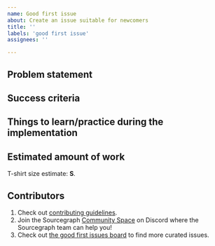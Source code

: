 ```yaml
---
name: Good first issue
about: Create an issue suitable for newcomers
title: ''
labels: 'good first issue'
assignees: ''

---
```


## Problem statement

<!-- Describe the problem and why it is important to solve it, point to external resources. -->

## Success criteria

<!-- List all changes required for this issue to be completed. -->

## Things to learn/practice during the implementation

<!-- List interesting things that a contributor can learn by working on this issue. -->

<!--
#### Implementation details
 -->

<!-- Uncomment to provide additional technical implementation suggestions to help a contributor address the issue. -->

## Estimated amount of work

<!-- Include implementation and code review effort.
Use t-shirt sizes as an abstract effort measurement because time estimates vary depending on the experience: XS, S, M, L. -->

T-shirt size estimate: **S**.

<!-- Note: generally, tickets should be achievable in 5 days or less. -->

## Contributors

1. Check out [contributing guidelines](https://github.com/sourcegraph/sourcegraph/blob/main/CONTRIBUTING.md).
2. Join the Sourcegraph [Community Space](https://srcgr.ph/join-community-space) on Discord where the Sourcegraph team can help you!
3. Check out [the good first issues board](https://github.com/orgs/sourcegraph/projects/210) to find more curated issues.
